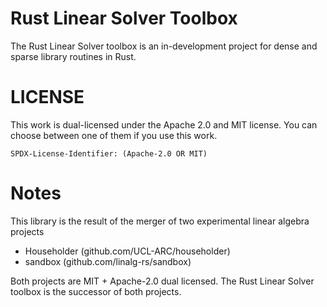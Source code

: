# Rust Linear Solver Toolbox

The Rust Linear Solver toolbox is an in-development project for
dense and sparse library routines in Rust.

# LICENSE

This work is dual-licensed under the Apache 2.0 and MIT license.
You can choose between one of them if you use this work.

`SPDX-License-Identifier: (Apache-2.0 OR MIT)`

# Notes

This library is the result of the merger of two experimental linear algebra projects

- Householder (github.com/UCL-ARC/householder)
- sandbox (github.com/linalg-rs/sandbox)

Both projects are MIT + Apache-2.0 dual licensed. The Rust Linear Solver
toolbox is the successor of both projects.